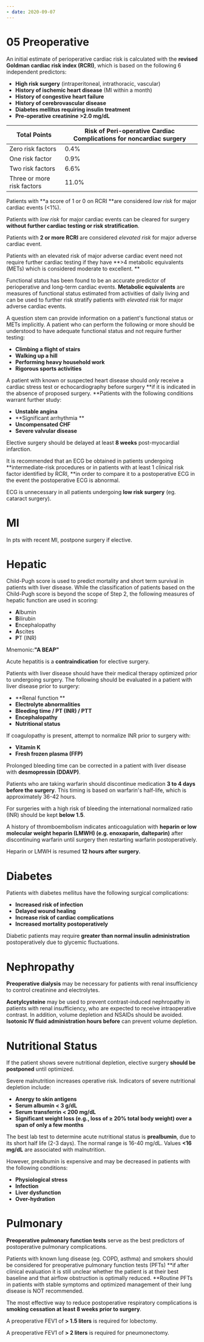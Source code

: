 ```yaml
---
- date: 2020-09-07
---
```


# 05 Preoperative

<!-- ignore.. -->

An initial estimate of perioperative cardiac risk is calculated with the **revised Goldman cardiac risk index (RCRI)**, which is based on the following 6 independent predictors:

- **High risk surgery** (intraperitoneal, intrathoracic, vascular)
- **History of ischemic heart disease** (MI within a month)
- **History of congestive heart failure**
- **History of cerebrovascular disease**
- **Diabetes mellitus requiring insulin treatment**
- **Pre-operative creatinine >2.0 mg/dL**

| **Total Points**           | **Risk of Peri-operative Cardiac Complications for noncardiac surgery** |
| -------------------------- | ---------------------------------------- |
| Zero risk factors          | 0.4%                                     |
| One risk factor            | 0.9%                                     |
| Two risk factors           | 6.6%                                     |
| Three or more risk factors | 11.0%                                    |

Patients with \*\*a score of 1 or 0 on RCRI \*\*are considered _low risk_ for major cardiac events (<1%).

Patients with _low risk_ for major cardiac events can be cleared for surgery **without further cardiac testing or risk stratification**.

Patients with **2 or more RCRI** are considered _elevated risk_ for major adverse cardiac event.

Patients with an elevated risk of major adverse cardiac event need not require further cardiac testing if they have \*\*>4 metabolic equivalents (METs) which is considered moderate to excellent. \*\*

Functional status has been found to be an accurate predictor of perioperative and long-term cardiac events. **Metabolic equivalents** are measures of functional status estimated from activities of daily living and can be used to further risk stratify patients with _elevated risk_ for major adverse cardiac events.

A question stem can provide information on a patient's functional status or METs implicitly. A patient who can perform the following or more should be understood to have adequate functional status and not require further testing:

- **Climbing a flight of stairs**
- **Walking up a hill**
- **Performing heavy household work**
- **Rigorous sports activities**

A patient with known or suspected heart disease should _only_ receive a cardiac stress test or echocardiography before surgery \*\*if it is indicated in the absence of proposed surgery. \*\*Patients with the following conditions warrant further study:

- **Unstable angina**
- \*\*Significant arrhythmia \*\*
- **Uncompensated CHF**
- **Severe valvular disease**

Elective surgery should be delayed at least **8 weeks** post-myocardial infarction.

It is recommended that an ECG be obtained in patients undergoing \*\*intermediate-risk procedures or in patients with at least 1 clinical risk factor identified by RCRI, \*\*in order to compare it to a postoperative ECG in the event the postoperative ECG is abnormal.

ECG is unnecessary in all patients undergoing **low risk surgery** (eg. cataract surgery).

# MI

In pts with recent MI, postpone surgery if elective.

# Hepatic

Child-Pugh score is used to predict mortality and short term survival in patients with liver disease. While the classification of patients based on the Child-Pugh score is beyond the scope of Step 2, the following measures of hepatic function are used in scoring:

- **A**lbumin
- **B**ilirubin
- **E**ncephalopathy
- **A**scites
- **P**T (INR)

Mnemonic:**"A BEAP"**

Acute hepatitis is a **contraindication** for elective surgery.

Patients with liver disease should have their medical therapy optimized prior to undergoing surgery. The following should be evaluated in a patient with liver disease prior to surgery:

- \*\*Renal function \*\*
- **Electrolyte abnormalities**
- **Bleeding time / PT (INR) / PTT**
- **Encephalopathy**
- **Nutritional status**

If coagulopathy is present, attempt to normalize INR prior to surgery with:

- **Vitamin K**
- **Fresh frozen plasma  (FFP)**

Prolonged bleeding time can be corrected in a patient with liver disease with **desmopressin (DDAVP)**.

Patients who are taking warfarin should discontinue medication **3 to 4 days before the surgery**. This timing is based on warfarin's half-life, which is approximately 36-42 hours.

For surgeries with a high risk of bleeding the international normalized ratio (INR) should be kept **below 1.5**.

A history of thromboembolism indicates anticoagulation with **heparin or low molecular weight heparin (LMWH) (e.g. enoxaparin, dalteparin)** after discontinuing warfarin until surgery then restarting warfarin postoperatively.

Heparin or LMWH is resumed **12 hours after surgery.**

# Diabetes

Patients with diabetes mellitus have the following surgical complications:

- **Increased risk of infection**
- **Delayed wound healing**
- **Increase risk of cardiac complications**
- **Increased mortality postoperatively**

Diabetic patients may require **greater than normal insulin administration** postoperatively due to glycemic fluctuations.

# Nephropathy

**Preoperative dialysis** may be necessary for patients with renal insufficiency to control creatinine and electrolytes.

**Acetylcysteine** may be used to prevent contrast-induced nephropathy in patients with renal insufficiency, who are expected to receive intraoperative contrast. In addition, volume depletion and NSAIDs should be avoided. **Isotonic IV fluid administration hours before** can prevent volume depletion.

# Nutritional Status

If the patient shows severe nutritional depletion, elective surgery **should be postponed** until optimized.

Severe malnutrition increases operative risk. Indicators of severe nutritional depletion include:

- **Anergy to skin antigens**
- **Serum albumin < 3 g/dL**
- **Serum transferrin < 200 mg/dL**
- **Significant weight loss (e.g., loss of ≥ 20% total body weight) over a span of only a few months**

The best lab test to determine acute nutritional status is **prealbumin**, due to its short half life (2-3 days). The normal range is 16-40 mg/dL. Values **<16 mg/dL** are associated with malnutrition.

However, prealbumin is expensive and may be decreased in patients with the following conditions:

- **Physiological stress**
- **Infection**
- **Liver dysfunction**
- **Over-hydration**

# Pulmonary

**Preoperative pulmonary function tests** serve as the best predictors of postoperative pulmonary complications.

Patients with known lung disease (eg. COPD, asthma) and smokers should be considered for preoperative pulmonary function tests (PFTs) \*\*if after clinical evaluation it is still unclear whether the patient is at their best baseline and that airflow obstruction is optimally reduced. \*\*Routine PFTs in patients with stable symptoms and optimized management of their lung disease is NOT recommended.

The most effective way to reduce postoperative respiratory complications is **smoking cessation at least 8 weeks prior to surgery**.

A preoperative FEV1 of **> 1.5 liters** is required for lobectomy.

A preoperative FEV1 of **> 2 liters** is required for pneumonectomy.
